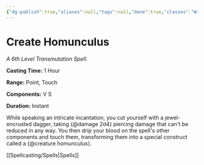 ```yaml
---
{"dg-publish":true,"aliases":null,"tags":null,"done":true,"classes":"Wizard,","spellLevel":6,"school":"Transmutation","source":"XGE","permalink":"/spells/create-homunculus/","dgHomeLink":false,"dgPassFrontmatter":true}
---
```


# Create Homunculus
*A 6th Level Transmutation Spell.*

**Casting Time:** 1 Hour

**Range:** Point, Touch

**Components:** V S 

**Duration:** Instant

While speaking an intricate incantation, you cut yourself with a jewel-encrusted dagger, taking {@damage 2d4} piercing damage that can't be reduced in any way. You then drip your blood on the spell's other components and touch them, transforming them into a special construct called a {@creature homunculus}.

[[Spellcasting/Spells|Spells]]
